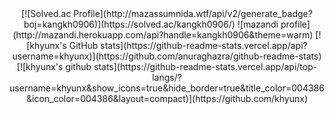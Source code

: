 <div align=center>
[![Solved.ac Profile](http://mazassumnida.wtf/api/v2/generate_badge?boj=kangkh0906)](https://solved.ac/kangkh0906/)
![mazandi profile](http://mazandi.herokuapp.com/api?handle=kangkh0906&theme=warm)
[![khyunx's GitHub stats](https://github-readme-stats.vercel.app/api?username=khyunx)](https://github.com/anuraghazra/github-readme-stats)
[![khyunx's github stats](https://github-readme-stats.vercel.app/api/top-langs/?username=khyunx&show_icons=true&hide_border=true&title_color=004386&icon_color=004386&layout=compact)](https://github.com/khyunx)
</div>
